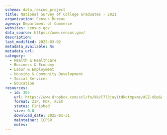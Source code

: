```yaml
---
schema: data_rescue_project 
title: National Survey of College Graduates - 2021
organization: Census Bureau
agency: Department of Commerce
websites: census.gov
data_source: https://www.census.gov/
description: 
last_modified: 2025-03-02
metadata_available: No
metadata_url: 
category:
  - Health & Healthcare 
  - Business & Economy 
  - Labor & Employment 
  - Housing & Community Development 
  - Social Services 
  - Education 
resources:
  - id: 305
    url: https://www.dropbox.com/scl/fo/kkvl7l3joy1tdkotmpxms/AEZ-dDpGeE-I8HsQFNpELRs?rlkey=j0jzpyhdy4kmvqcocujp64dqc&dl=0
    format: ZIP, PDF, XLSX
    status: Finished
    size: 0.0
    download_date: 2025-01-31
    maintainer: ICPSR
    notes: 
---
```

